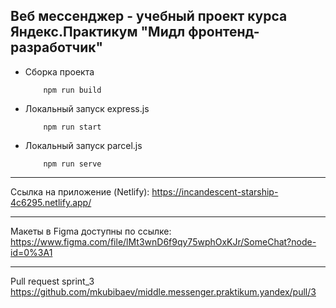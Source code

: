 Веб мессенджер - учебный проект курса Яндекс.Практикум "Мидл фронтенд-разработчик"
---
* Сборка проекта 
    ```shell script
        npm run build
    ```

* Локальный запуск express.js 
    ```shell script
        npm run start
    ```

* Локальный запуск parcel.js 
    ```shell script
        npm run serve
    ```

---
Ссылка на приложение (Netlify):
https://incandescent-starship-4c6295.netlify.app/

---
Макеты в Figma доступны по ссылке:
https://www.figma.com/file/lMt3wnD6f9qy75wphOxKJr/SomeChat?node-id=0%3A1

---
Pull request sprint_3
https://github.com/mkubibaev/middle.messenger.praktikum.yandex/pull/3
